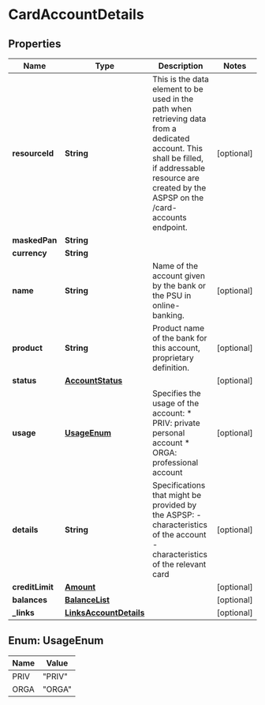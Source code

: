 # CardAccountDetails

## Properties
Name | Type | Description | Notes
------------ | ------------- | ------------- | -------------
**resourceId** | **String** | This is the data element to be used in the path when retrieving data from a dedicated account. This shall be filled, if addressable resource are created by the ASPSP on the /card-accounts endpoint.  |  [optional]
**maskedPan** | **String** |  | 
**currency** | **String** |  | 
**name** | **String** | Name of the account given by the bank or the PSU in online-banking. |  [optional]
**product** | **String** | Product name of the bank for this account, proprietary definition. |  [optional]
**status** | [**AccountStatus**](AccountStatus.md) |  |  [optional]
**usage** | [**UsageEnum**](#UsageEnum) | Specifies the usage of the account:   * PRIV: private personal account   * ORGA: professional account  |  [optional]
**details** | **String** | Specifications that might be provided by the ASPSP:   - characteristics of the account   - characteristics of the relevant card  |  [optional]
**creditLimit** | [**Amount**](Amount.md) |  |  [optional]
**balances** | [**BalanceList**](BalanceList.md) |  |  [optional]
**_links** | [**LinksAccountDetails**](LinksAccountDetails.md) |  |  [optional]

<a name="UsageEnum"></a>
## Enum: UsageEnum
Name | Value
---- | -----
PRIV | &quot;PRIV&quot;
ORGA | &quot;ORGA&quot;

